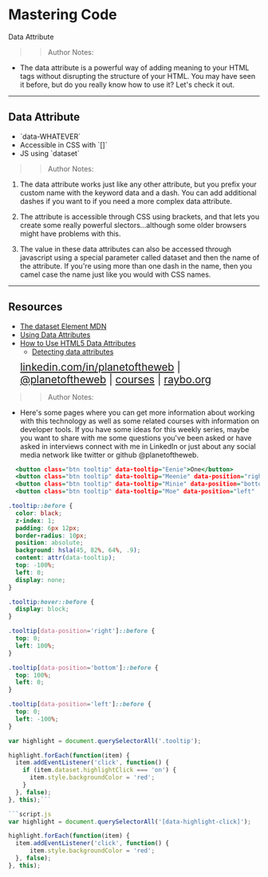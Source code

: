 <!-- .slide: data-state="title" -->

# Mastering Code
Data Attribute

>>Author Notes:

- The data attribute is a powerful way of adding meaning to your HTML tags without disrupting the structure of your HTML. You may have seen it before, but do you really know how to use it? Let's check it out.

---

## Data Attribute

<ul>
  <li class="fragment">`data-WHATEVER`</li>
  <li class="fragment">Accessible in CSS with `[]`</li>
  <li class="fragment">JS using `dataset`</li>
</ul>

>>Author Notes:

1. The data attribute works just like any other attribute, but you prefix your custom name with the keyword data and a dash. You can add additional dashes if you want to if you need a more complex data attribute.

1. The attribute is accessible through CSS using brackets, and that lets you create some really powerful slectors...although some older browsers might have problems with this.

1. The value in these data attributes can also be accessed through javascript using a special parameter called dataset and then the name of the attribute. If you're using more than one dash in the name, then you camel case the name just like you would with CSS names.

---

## Resources
<ul>
  <li><a href="https://developer.mozilla.org/en-US/docs/Web/API/HTMLElement/dataset">The dataset Element MDN</a></li>
  <li><a href="https://developer.mozilla.org/en-US/docs/Learn/HTML/Howto/Use_data_attributes">Using Data Attributes</a></li>
  <li><a href="https://www.sitepoint.com/use-html5-data-attributes/">How to Use HTML5 Data Attributes</a></li>
  <li style="list-style: none;">
    <ul>
      <li style="margin-bottom: 10px"><a href="https://www.linkedin.com/learning/javascript-enhancing-the-dom/detecting-data-attributes">Detecting data attributes</a></li>
    </ul>
  <li style="list-style: none; font-size: 1.3rem;"><a href="hhttps://www.linkedin.com/in/planetoftheweb">linkedin.com/in/planetoftheweb</a> | <a href="https://www.twitter.com/planetoftheweb">@planetoftheweb</a> | <a href="https://www.linkedin.com/learning/instructors/ray-villalobos">courses</a> | <a href="https://raybo.org">raybo.org</a></li>
</ul>

>> Author Notes:
- Here's some pages where you can get more information about working with this technology as well as some related courses with information on developer tools. If you have some ideas for this weekly series, maybe you want to share with me some questions you've been asked or have asked in interviews connect with me in LinkedIn or just about any social media network like twitter or github @planetoftheweb.


```index.html
  <button class="btn tooltip" data-tooltip="Eenie">One</button>
  <button class="btn tooltip" data-tooltip="Meenie" data-position="right">Two</button>
  <button class="btn tooltip" data-tooltip="Minie" data-position="bottom" data-highlight-click="on">Three</button>
  <button class="btn tooltip" data-tooltip="Moe" data-position="left"  data-highlight-click="on">Four</button>
```

```style.css
.tooltip::before {
  color: black;
  z-index: 1;
  padding: 6px 12px; 
  border-radius: 10px;
  position: absolute;
  background: hsla(45, 82%, 64%, .9);
  content: attr(data-tooltip);
  top: -100%;
  left: 0;
  display: none;
}

.tooltip:hover::before {
  display: block;
}

.tooltip[data-position='right']::before {
  top: 0;
  left: 100%;
}

.tooltip[data-position='bottom']::before {
  top: 100%;
  left: 0;
}

.tooltip[data-position='left']::before {
  top: 0;
  left: -100%;
}
```

```script.js
var highlight = document.querySelectorAll('.tooltip');

highlight.forEach(function(item) {
  item.addEventListener('click', function() {
    if (item.dataset.highlightClick === 'on') {
      item.style.backgroundColor = 'red';
    }
  }, false);
}, this);```

```script.js
var highlight = document.querySelectorAll('[data-highlight-click]');

highlight.forEach(function(item) {
  item.addEventListener('click', function() {
      item.style.backgroundColor = 'red';
  }, false);
}, this);
```